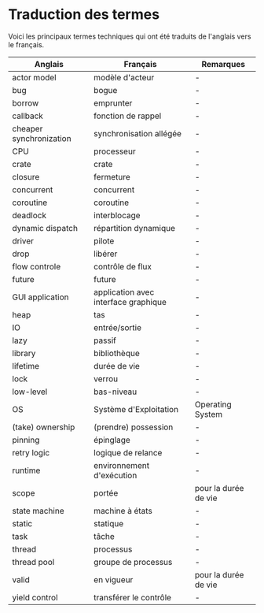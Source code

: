 # Traduction des termes

Voici les principaux termes techniques qui ont été traduits de l'anglais vers le
français.

| Anglais | Français | Remarques |
| ------- | ------ | ------ |
| actor model | modèle d'acteur | - |
| bug | bogue | - |
| borrow | emprunter | - |
| callback | fonction de rappel | - |
| cheaper synchronization | synchronisation allégée | - |
| CPU | processeur | - |
| crate | crate | - |
| closure | fermeture | - |
| concurrent | concurrent | - |
| coroutine | coroutine | - |
| deadlock | interblocage | - |
| dynamic dispatch | répartition dynamique | - |
| driver | pilote | - |
| drop | libérer | - |
| flow controle | contrôle de flux | - |
| future | future | - |
| GUI application | application avec interface graphique | - |
| heap | tas | - |
| IO | entrée/sortie | - |
| lazy | passif | - |
| library | bibliothèque | - |
| lifetime | durée de vie | - |
| lock | verrou | - |
| low-level | bas-niveau | - |
| OS | Système d'Exploitation | Operating System |
| (take) ownership | (prendre) possession | - |
| pinning | épinglage | - |
| retry logic | logique de relance | - |
| runtime | environnement d'exécution | - |
| scope | portée | pour la durée de vie |
| state machine | machine à états | - |
| static | statique | - |
| task | tâche | - |
| thread | processus | - |
| thread pool | groupe de processus | - |
| valid | en vigueur | pour la durée de vie |
| yield control | transférer le contrôle | - |
